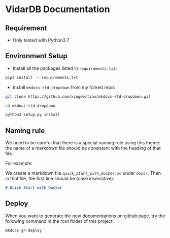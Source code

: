 # VidarDB Documentation

## Requirement

- Only tested with Python3.7

## Environment Setup

- Install all the packages listed in `requirements.txt`:

```sh
pip3 install -r requirements.txt
```

- Install `mkdocs-rtd-dropdown` from my forked repo:

```sh
git clone https://github.com/xingweitian/mkdocs-rtd-dropdown.git

cd mkdocs-rtd-dropdown

python3 setup.py install
```

## Naming rule

We need to be careful that there is a special naming rule using this theme:
the name of a markdown file should be consistent with the heading of that file.

For example:

We create a markdown file `quick_start_with_docker.md` under `docs/`.
Then in that file, the first line should be (case insensitive):

```markdown
# Quick Start with Docker
```

## Deploy

When you want to generate the new documentations on github page, try the following command in the root folder of this project:

```sh
mkdocs gh-deploy
```
